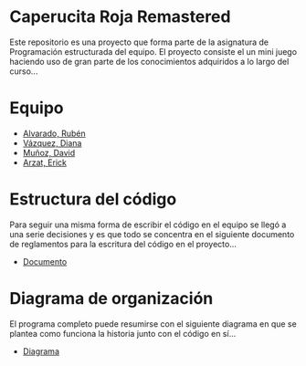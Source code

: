 # Caperucita Roja Remastered
Este repositorio es una proyecto que forma parte de la asignatura de Programación estructurada del equipo. El proyecto
consiste el un mini juego haciendo uso de gran parte de los conocimientos adquiridos a lo largo del curso...

# Equipo
* [Alvarado, Rubén](https://github.com/kirake-a)
* [Vázquez, Diana](https://github.com/Dianita-01)
* [Muñoz, David](https://github.com/DavidMunoz25)
* [Arzat, Erick](https://github.com/ErickArzat)

# Estructura del código
Para seguir una misma forma de escribir el código en el equipo se llegó a una serie decisiones y es que todo
se concentra en el siguiente documento de reglamentos para la escritura del código en el proyecto...
* [Documento](https://github.com/kirake-a/PE-Project-SGame/blob/main/Documentaci%C3%B3n/Guia%20de%20estructura%20del%20codigo_proyecto.docx)

# Diagrama de organización
El programa completo puede resumirse con el siguiente diagrama en que se plantea como funciona la historia junto con el código en sí...
* [Diagrama](https://github.com/kirake-a/PE-Project-SGame/blob/main/Documentaci%C3%B3n/Diagrama%20de%20organizaci%C3%B3n.png)


